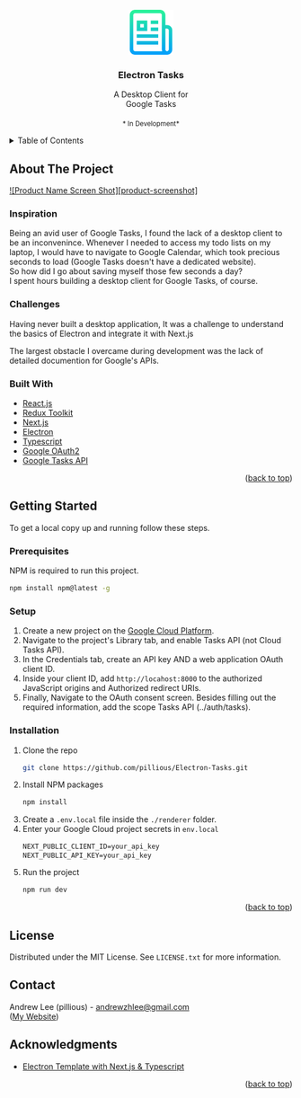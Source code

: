 <div id="top"></div>

<!-- PROJECT LOGO -->
<br />
<div align="center">
  <a href="https://github.com/pillious/Electron-Tasks">
    <img src="assets/logo.png" alt="Logo" width="80" height="80">
  </a>

<h3 align="center">Electron Tasks</h3>

  <p align="center">
    A Desktop Client for <br> Google Tasks
    <br />
    <br />
    <small>* In Development*</small>
  </p>
</div>

<!-- TABLE OF CONTENTS -->
<details>
  <summary>Table of Contents</summary>
  <ol>
    <li>
      <a href="#about-the-project">About The Project</a>
      <ul>
        <li><a href="#inspiration">Inspiration</a></li>
        <li><a href="#challenges">Challenges</a></li>
        <li><a href="#built-with">Built With</a></li>
      </ul>
    </li>
    <li>
      <a href="#getting-started">Getting Started</a>
      <ul>
        <li><a href="#prerequisites">Prerequisites</a></li>
        <li><a href="#setup">Setup</a></li>
        <li><a href="#installation">Installation</a></li>
      </ul>
    </li>
    <li><a href="#usage">Usage</a></li>
    <li><a href="#license">License</a></li>
    <li><a href="#contact">Contact</a></li>
    <li><a href="#acknowledgments">Acknowledgments</a></li>
  </ol>
</details>

<!-- ABOUT THE PROJECT -->

## About The Project

[![Product Name Screen Shot][product-screenshot]](https://example.com)

### Inspiration
Being an avid user of Google Tasks, I found the lack of a desktop client to be an inconvenince. Whenever I needed to access my todo lists on my laptop, I would have to navigate to Google Calendar, which took precious seconds to load (Google Tasks doesn't have a dedicated website). 
<br>
So how did I go about saving myself those few seconds a day? 
<br/>
I spent hours building a desktop client for Google Tasks, of course.

### Challenges
Having never built a desktop application, It was a challenge to understand the basics of Electron and integrate it with Next.js

The largest obstacle I overcame during development was the lack of detailed documention for Google's APIs. 

### Built With

-   [React.js](https://reactjs.org/)
-   [Redux Toolkit](https://redux-toolkit.js.org/)
-   [Next.js](https://nextjs.org/)
-   [Electron](https://www.electronjs.org/)
-   [Typescript](https://www.typescriptlang.org/)
-   [Google OAuth2](https://developers.google.com/identity)
-   [Google Tasks API](https://developers.google.com/tasks)

<p align="right">(<a href="#top">back to top</a>)</p>

<!-- GETTING STARTED -->

## Getting Started

To get a local copy up and running follow these steps.

### Prerequisites

NPM is required to run this project.

```sh
npm install npm@latest -g
```

### Setup
1. Create a new project on the [Google Cloud Platform](https://console.developers.google.com/).
2. Navigate to the project's Library tab, and enable Tasks API (not Cloud Tasks API).
3. In the Credentials tab, create an API key AND a web application OAuth client ID.
4. Inside your client ID, add `http://locahost:8000` to the authorized JavaScript origins and Authorized redirect URIs.
4. Finally, Navigate to the OAuth consent screen. Besides filling out the required information, add the scope Tasks API (../auth/tasks).

### Installation
1. Clone the repo
    ```sh
    git clone https://github.com/pillious/Electron-Tasks.git
    ```
2. Install NPM packages
    ```sh
    npm install
    ```
3. Create a `.env.local` file inside the `./renderer` folder.
4. Enter your Google Cloud project secrets in `env.local`
    ```
    NEXT_PUBLIC_CLIENT_ID=your_api_key
    NEXT_PUBLIC_API_KEY=your_api_key
    ```
5. Run the project
    ```sh
    npm run dev
    ```

<p align="right">(<a href="#top">back to top</a>)</p>

<!-- USAGE EXAMPLES -->

<!-- ## Usage

Use this space to show useful examples of how a project can be used. Additional screenshots, code examples and demos work well in this space. You may also link to more resources.

_For more examples, please refer to the [Documentation](https://example.com)_

<p align="right">(<a href="#top">back to top</a>)</p> -->

<!-- LICENSE -->

## License

Distributed under the MIT License. See `LICENSE.txt` for more information.

<!-- CONTACT -->

## Contact

Andrew Lee (pillious) - andrewzhlee@gmail.com
<br>
([My Website](https://andrewzh.com))

<!-- ACKNOWLEDGMENTS -->

## Acknowledgments

-   [Electron Template with Next.js & Typescript](https://github.com/vercel/next.js/tree/canary/examples/with-electron-typescript)

<p align="right">(<a href="#top">back to top</a>)</p>
